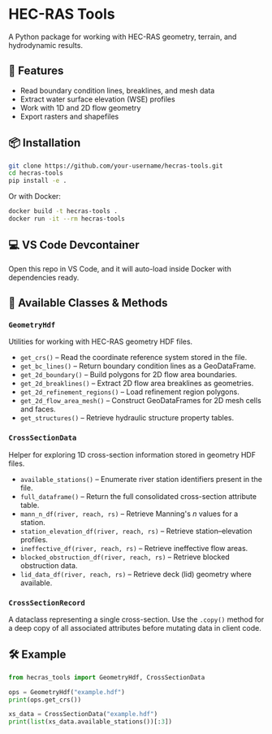 # HEC-RAS Tools

A Python package for working with HEC-RAS geometry, terrain, and hydrodynamic results.

## 🚀 Features
- Read boundary condition lines, breaklines, and mesh data
- Extract water surface elevation (WSE) profiles
- Work with 1D and 2D flow geometry
- Export rasters and shapefiles

## 📦 Installation
```bash
git clone https://github.com/your-username/hecras-tools.git
cd hecras-tools
pip install -e .
```

Or with Docker:
```bash
docker build -t hecras-tools .
docker run -it --rm hecras-tools
```

## 💻 VS Code Devcontainer
Open this repo in VS Code, and it will auto-load inside Docker with dependencies ready.

## 🧰 Available Classes & Methods

### `GeometryHdf`
Utilities for working with HEC-RAS geometry HDF files.

- `get_crs()` – Read the coordinate reference system stored in the file.
- `get_bc_lines()` – Return boundary condition lines as a GeoDataFrame.
- `get_2d_boundary()` – Build polygons for 2D flow area boundaries.
- `get_2d_breaklines()` – Extract 2D flow area breaklines as geometries.
- `get_2d_refinement_regions()` – Load refinement region polygons.
- `get_2d_flow_area_mesh()` – Construct GeoDataFrames for 2D mesh cells and faces.
- `get_structures()` – Retrieve hydraulic structure property tables.

### `CrossSectionData`
Helper for exploring 1D cross-section information stored in geometry HDF files.

- `available_stations()` – Enumerate river station identifiers present in the file.
- `full_dataframe()` – Return the full consolidated cross-section attribute table.
- `mann_n_df(river, reach, rs)` – Retrieve Manning's *n* values for a station.
- `station_elevation_df(river, reach, rs)` – Retrieve station–elevation profiles.
- `ineffective_df(river, reach, rs)` – Retrieve ineffective flow areas.
- `blocked_obstruction_df(river, reach, rs)` – Retrieve blocked obstruction data.
- `lid_data_df(river, reach, rs)` – Retrieve deck (lid) geometry where available.

### `CrossSectionRecord`
A dataclass representing a single cross-section. Use the `.copy()` method for a deep
copy of all associated attributes before mutating data in client code.

## 🛠️ Example
```python
from hecras_tools import GeometryHdf, CrossSectionData

ops = GeometryHdf("example.hdf")
print(ops.get_crs())

xs_data = CrossSectionData("example.hdf")
print(list(xs_data.available_stations())[:3])
```
